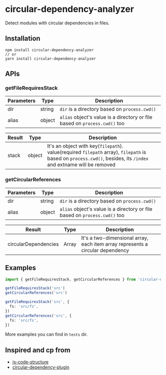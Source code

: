 # circular-dependency-analyzer

Detect modules with circular dependencies in files.

## Installation
```
npm install circular-dependency-analyzer
// or
yarn install circular-dependency-analyzer
```

## APIs
### getFileRequiresStack
|Parameters|Type|Description|
|--|--|--
|dir|string|`dir` is a directory based on `process.cwd()`|
|alias|object| `alias` object's value is a directory or file based on `process.cwd()` too|

|Result|Type|Description|
|--|--|--
|stack|object|It's an object with key(`filepath`). value(required `filepath` array), `filepath` is based on `process.cwd()`, besides, its `/index` and extname will be removed|

### getCircularReferences
|Parameters|Type|Description|
|--|--|--
|dir|string|`dir` is a directory based on `process.cwd()`|
|alias|object| `alias` object's value is a directory or file based on `process.cwd()` too|

|Result|Type|Description|
|--|--|--
|circularDependencies|Array|It's a two-dimensional array, each item array represents a circular dependency|

## Examples
```typescript
import { getFileRequiresStack, getCircularReferences } from 'circular-dependency-analyzer'

getFileRequiresStack('src')
getCircularReferences('src')

getFileRequiresStack('src', {
  fs: 'src/fs',
})
getCircularReferences('src', {
  fs: 'src/fs',
})
```

More examples you can find in `tests` dir.

## Inspired and cp from

* [js-code-structure](https://github.com/timqian/js-code-structure)
* [circular-dependency-plugin](https://github.com/aackerman/circular-dependency-plugin)
